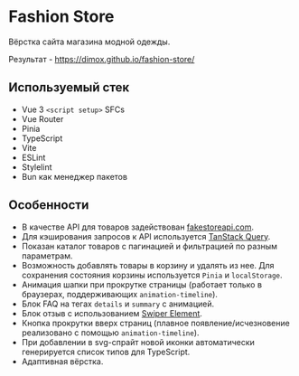 # Fashion Store

Вёрстка сайта магазина модной одежды.

Результат - https://dimox.github.io/fashion-store/

## Используемый стек

- Vue 3 `<script setup>` SFCs
- Vue Router
- Pinia
- TypeScript
- Vite
- ESLint
- Stylelint
- Bun как менеджер пакетов

## Особенности

- В качестве API для товаров задействован [fakestoreapi.com](https://fakestoreapi.com).
- Для кэширования запросов к API используется [TanStack Query](https://tanstack.com/query).
- Показан каталог товаров с пагинацией и фильтрацией по разным параметрам.
- Возможность добавлять товары в корзину и удалять из нее. Для сохранения состояния корзины используется `Pinia` и `localStorage`.
- Анимация шапки при прокрутке страницы (работает только в браузерах, поддерживающих `animation-timeline`).
- Блок FAQ на тегах `details` и `summary` с анимацией.
- Блок отзыв с использованием [Swiper Element](https://swiperjs.com/element).
- Кнопка прокрутки вверх страниц (плавное появление/исчезновение реализовано с помощью `animation-timeline`).
- При добавлении в svg-спрайт новой иконки автоматически генерируется список типов для TypeScript.
- Адаптивная вёрстка.